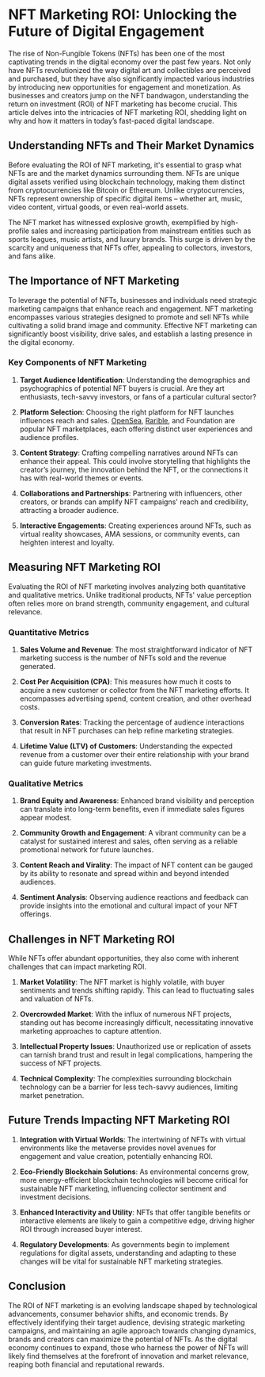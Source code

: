 # NFT Marketing ROI: Unlocking the Future of Digital Engagement

The rise of Non-Fungible Tokens (NFTs) has been one of the most captivating trends in the digital economy over the past few years. Not only have NFTs revolutionized the way digital art and collectibles are perceived and purchased, but they have also significantly impacted various industries by introducing new opportunities for engagement and monetization. As businesses and creators jump on the NFT bandwagon, understanding the return on investment (ROI) of NFT marketing has become crucial. This article delves into the intricacies of NFT marketing ROI, shedding light on why and how it matters in today’s fast-paced digital landscape.

## Understanding NFTs and Their Market Dynamics

Before evaluating the ROI of NFT marketing, it's essential to grasp what NFTs are and the market dynamics surrounding them. NFTs are unique digital assets verified using blockchain technology, making them distinct from cryptocurrencies like Bitcoin or Ethereum. Unlike cryptocurrencies, NFTs represent ownership of specific digital items – whether art, music, video content, virtual goods, or even real-world assets.

The NFT market has witnessed explosive growth, exemplified by high-profile sales and increasing participation from mainstream entities such as sports leagues, music artists, and luxury brands. This surge is driven by the scarcity and uniqueness that NFTs offer, appealing to collectors, investors, and fans alike.

## The Importance of NFT Marketing

To leverage the potential of NFTs, businesses and individuals need strategic marketing campaigns that enhance reach and engagement. NFT marketing encompasses various strategies designed to promote and sell NFTs while cultivating a solid brand image and community. Effective NFT marketing can significantly boost visibility, drive sales, and establish a lasting presence in the digital economy.

### Key Components of NFT Marketing

1. **Target Audience Identification**: Understanding the demographics and psychographics of potential NFT buyers is crucial. Are they art enthusiasts, tech-savvy investors, or fans of a particular cultural sector?

2. **Platform Selection**: Choosing the right platform for NFT launches influences reach and sales. [OpenSea](https://opensea.io/), [Rarible](https://rarible.com/), and Foundation are popular NFT marketplaces, each offering distinct user experiences and audience profiles.

3. **Content Strategy**: Crafting compelling narratives around NFTs can enhance their appeal. This could involve storytelling that highlights the creator’s journey, the innovation behind the NFT, or the connections it has with real-world themes or events.

4. **Collaborations and Partnerships**: Partnering with influencers, other creators, or brands can amplify NFT campaigns' reach and credibility, attracting a broader audience.

5. **Interactive Engagements**: Creating experiences around NFTs, such as virtual reality showcases, AMA sessions, or community events, can heighten interest and loyalty.

## Measuring NFT Marketing ROI

Evaluating the ROI of NFT marketing involves analyzing both quantitative and qualitative metrics. Unlike traditional products, NFTs' value perception often relies more on brand strength, community engagement, and cultural relevance.

### Quantitative Metrics

1. **Sales Volume and Revenue**: The most straightforward indicator of NFT marketing success is the number of NFTs sold and the revenue generated.

2. **Cost Per Acquisition (CPA)**: This measures how much it costs to acquire a new customer or collector from the NFT marketing efforts. It encompasses advertising spend, content creation, and other overhead costs.

3. **Conversion Rates**: Tracking the percentage of audience interactions that result in NFT purchases can help refine marketing strategies.

4. **Lifetime Value (LTV) of Customers**: Understanding the expected revenue from a customer over their entire relationship with your brand can guide future marketing investments.

### Qualitative Metrics

1. **Brand Equity and Awareness**: Enhanced brand visibility and perception can translate into long-term benefits, even if immediate sales figures appear modest.

2. **Community Growth and Engagement**: A vibrant community can be a catalyst for sustained interest and sales, often serving as a reliable promotional network for future launches.

3. **Content Reach and Virality**: The impact of NFT content can be gauged by its ability to resonate and spread within and beyond intended audiences.

4. **Sentiment Analysis**: Observing audience reactions and feedback can provide insights into the emotional and cultural impact of your NFT offerings.

## Challenges in NFT Marketing ROI

While NFTs offer abundant opportunities, they also come with inherent challenges that can impact marketing ROI.

1. **Market Volatility**: The NFT market is highly volatile, with buyer sentiments and trends shifting rapidly. This can lead to fluctuating sales and valuation of NFTs.

2. **Overcrowded Market**: With the influx of numerous NFT projects, standing out has become increasingly difficult, necessitating innovative marketing approaches to capture attention.

3. **Intellectual Property Issues**: Unauthorized use or replication of assets can tarnish brand trust and result in legal complications, hampering the success of NFT projects.

4. **Technical Complexity**: The complexities surrounding blockchain technology can be a barrier for less tech-savvy audiences, limiting market penetration.

## Future Trends Impacting NFT Marketing ROI

1. **Integration with Virtual Worlds**: The intertwining of NFTs with virtual environments like the metaverse provides novel avenues for engagement and value creation, potentially enhancing ROI.

2. **Eco-Friendly Blockchain Solutions**: As environmental concerns grow, more energy-efficient blockchain technologies will become critical for sustainable NFT marketing, influencing collector sentiment and investment decisions.

3. **Enhanced Interactivity and Utility**: NFTs that offer tangible benefits or interactive elements are likely to gain a competitive edge, driving higher ROI through increased buyer interest.

4. **Regulatory Developments**: As governments begin to implement regulations for digital assets, understanding and adapting to these changes will be vital for sustainable NFT marketing strategies.

## Conclusion

The ROI of NFT marketing is an evolving landscape shaped by technological advancements, consumer behavior shifts, and economic trends. By effectively identifying their target audience, devising strategic marketing campaigns, and maintaining an agile approach towards changing dynamics, brands and creators can maximize the potential of NFTs. As the digital economy continues to expand, those who harness the power of NFTs will likely find themselves at the forefront of innovation and market relevance, reaping both financial and reputational rewards.